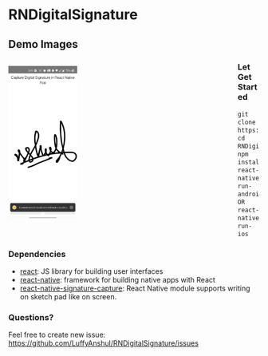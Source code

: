 # RNDigitalSignature

## Demo Images

<p style="float: left">
    <img src="/demoImages/img1.jpg" width="30%" />
</p>


### Let Get Started

    git clone https://github.com/LuffyAnshul/RNDigitalSignature.git
    cd RNDigitalSignature
    npm install
    react-native run-android OR react-native run-ios

### Dependencies

- [react](https://github.com/facebook/react): JS library for building user interfaces
- [react-native](https://github.com/facebook/react-native): framework for building native apps with React
- [react-native-signature-capture](https://github.com/RepairShopr/react-native-signature-capture): React Native module supports writing on sketch pad like on screen.

### Questions? 

Feel free to create new issue: https://github.com/LuffyAnshul/RNDigitalSignature/issues
